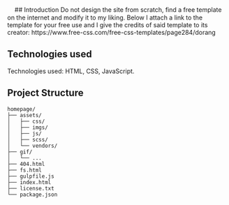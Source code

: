 <div align="center">
  <img src="./gif/sh.gif" alt="">
</div>
ㅤ
## Introduction
Do not design the site from scratch, find a free template on the internet and modify it to my liking. Below I attach a link to the template for your free use and I give the credits of said template to its creator: https://www.free-css.com/free-css-templates/page284/dorang

## Technologies used
Technologies used: HTML, CSS, JavaScript.


## Project Structure
    homepage/
    ├── assets/
    │   ├── css/
    │   ├── imgs/
    │   ├── js/
    │   ├── scss/
    │   └── vendors/
    ├── gif/
    │   └── ...
    ├── 404.html
    ├── fs.html
    ├── gulpfile.js
    ├── index.html
    ├── license.txt
    └── package.json






